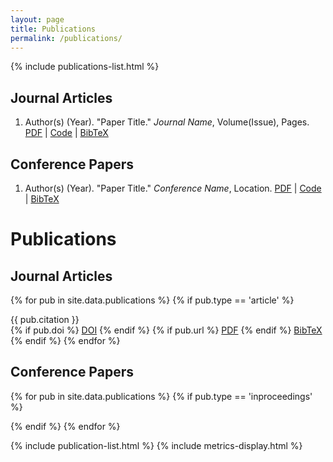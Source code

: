 ```yaml
---
layout: page
title: Publications
permalink: /publications/
---
```


{% include publications-list.html %}



## Journal Articles

1. Author(s) (Year). "Paper Title." *Journal Name*, Volume(Issue), Pages.
   [PDF](link) | [Code](link) | [BibTeX](link)

## Conference Papers

1. Author(s) (Year). "Paper Title." *Conference Name*, Location.
   [PDF](link) | [Code](link) | [BibTeX](link)







# Publications

## Journal Articles
{% for pub in site.data.publications %}
{% if pub.type == 'article' %}
<div class="publication">
  <div class="pub-citation">{{ pub.citation }}</div>
  
  <div class="pub-links">
    {% if pub.doi %}
    <a href="https://doi.org/{{ pub.doi }}" target="_blank">DOI</a>
    {% endif %}
    {% if pub.url %}
    <a href="{{ pub.url }}" target="_blank">PDF</a>
    {% endif %}
    <a href="javascript:void(0)" onclick="toggleBibtex('{{ pub.key }}')">BibTeX</a>
  </div>

  <div id="{{ pub.key }}-bibtex" class="bibtex" style="display: none;">
    <pre><code>{{ pub.bibtex }}</code></pre>
  </div>
</div>
{% endif %}
{% endfor %}

## Conference Papers
{% for pub in site.data.publications %}
{% if pub.type == 'inproceedings' %}
<div class="publication">
  <!-- Same structure as above -->
</div>
{% endif %}
{% endfor %}

<script>
function toggleBibtex(key) {
  var element = document.getElementById(key + '-bibtex');
  element.style.display = element.style.display === 'none' ? 'block' : 'none';
}
</script>




{% include publication-list.html %}
{% include metrics-display.html %}

